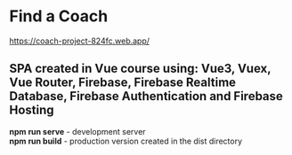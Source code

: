 # Find a Coach
https://coach-project-824fc.web.app/
## SPA created in Vue course using: Vue3, Vuex, Vue Router, Firebase, Firebase Realtime Database, Firebase Authentication and Firebase Hosting
**npm run serve** - development server\
**npm run build** - production version created in the dist directory

